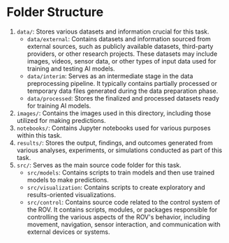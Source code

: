 # Folder Structure
1. `data/`: Stores various datasets and information crucial for this task.
     - `data/external`: Contains datasets and information sourced from external sources, such as publicly available datasets, third-party providers, or other research projects. These datasets may include images, videos, sensor data, or other types of input data used for training and testing AI models.
     - `data/interim`: Serves as an intermediate stage in the data preprocessing pipeline. It typically contains partially processed or temporary data files generated during the data preparation phase.
     - `data/processed`: Stores the finalized and processed datasets ready for training AI models.
1. `images/`: Contains the images used in this directory, including those utilized for making predictions. 
1. `notebooks/`: Contains Jupyter notebooks used for various purposes within this task.
1. `results/`: Stores the output, findings, and outcomes generated from various analyses, experiments, or simulations conducted as part of this task. 
1. `src/`: Serves as the main source code folder for this task.
     - `src/models`: Contains scripts to train models and then use trained models to make predictions.
     - `src/visualization`: Contains scripts to create exploratory and results-oriented visualizations.
     - `src/control`: Contains source code related to the control system of the ROV. It contains scripts, modules, or packages responsible for controlling the various aspects of the ROV's behavior, including movement, navigation, sensor interaction, and communication with external devices or systems.
